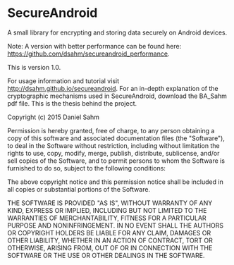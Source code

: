 # SecureAndroid
A small library for encrypting and storing data securely on Android devices.

Note: A version with better performance can be found here: https://github.com/dsahm/secureandroid_performance.

This is version 1.0.

For usage information and tutorial visit http://dsahm.github.io/secureandroid.
For an in-depth explanation of the cryptographic mechanisms used in SecureAndroid, download the BA_Sahm pdf file. This is the thesis behind the project. 

Copyright (c) 2015 Daniel Sahm

Permission is hereby granted, free of charge, to any person obtaining a copy
of this software and associated documentation files (the "Software"), to deal
in the Software without restriction, including without limitation the rights
to use, copy, modify, merge, publish, distribute, sublicense, and/or sell
copies of the Software, and to permit persons to whom the Software is
furnished to do so, subject to the following conditions:



The above copyright notice and this permission notice shall be included in
all copies or substantial portions of the Software.



THE SOFTWARE IS PROVIDED "AS IS", WITHOUT WARRANTY OF ANY KIND, EXPRESS OR
IMPLIED, INCLUDING BUT NOT LIMITED TO THE WARRANTIES OF MERCHANTABILITY,
FITNESS FOR A PARTICULAR PURPOSE AND NONINFRINGEMENT.  IN NO EVENT SHALL THE
AUTHORS OR COPYRIGHT HOLDERS BE LIABLE FOR ANY CLAIM, DAMAGES OR OTHER
LIABILITY, WHETHER IN AN ACTION OF CONTRACT, TORT OR OTHERWISE, ARISING FROM,
OUT OF OR IN CONNECTION WITH THE SOFTWARE OR THE USE OR OTHER DEALINGS IN
THE SOFTWARE.
